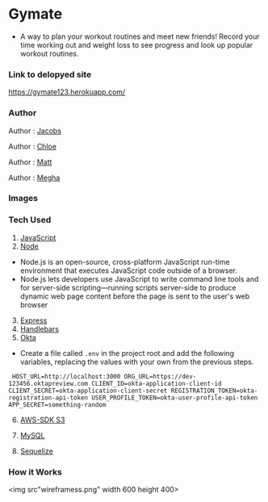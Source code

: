 # Gymate

- A way to plan your workout routines and meet new friends! Record your time working out and weight loss to see progress and look up popular workout routines.

### Link to delopyed site

https://gymate123.herokuapp.com/

### Author

Author : [Jacobs](https://github.com/gljacobs)

Author : [Chloe](https://github.com/chloezhouny)

Author : [Matt](https://github.com/matkuh)

Author : [Megha](https://github.com/meghabprasad)

### Images

### Tech Used

1. [JavaScript](https://www.javascript.com/)
2. [Node](https://nodejs.org/en/)

- Node.js is an open-source, cross-platform JavaScript run-time environment that executes JavaScript code outside of a browser. 
- Node.js lets developers use JavaScript to write command line tools and for server-side scripting—running scripts server-side to produce dynamic web page content before the page is sent to the user's web browser

3. [Express](https://expressjs.com/)
4. [Handlebars](https://www.npmjs.com/package/handlebars)
5. [Okta](https://www.okta.com/)

- Create a file called `.env` in the project root and add the following variables, replacing the values with your own from the previous steps.

`
HOST_URL=http://localhost:3000
ORG_URL=https://dev-123456.oktapreview.com
CLIENT_ID=okta-application-client-id
CLIENT_SECRET=okta-application-client-secret
REGISTRATION_TOKEN=okta-registration-api-token
USER_PROFILE_TOKEN=okta-user-profile-api-token
APP_SECRET=something-random`

6. [AWS-SDK S3](https://aws.amazon.com/sdk-for-node-js/)


7. [MySQL](https://www.mysql.com/)
8. [Sequelize](http://docs.sequelizejs.com/)

### How it Works

<img src"wireframess.png" width 600 height 400>







